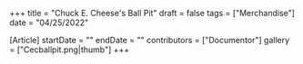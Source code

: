 +++
title = "Chuck E. Cheese's Ball Pit"
draft = false
tags = ["Merchandise"]
date = "04/25/2022"

[Article]
startDate = ""
endDate = ""
contributors = ["Documentor"]
gallery = ["Cecballpit.png|thumb"]
+++
